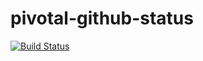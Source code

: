 # pivotal-github-status

[![Build Status](https://travis-ci.org/bionikspoon/pivotal-github-status.svg?branch=master)](https://travis-ci.org/bionikspoon/pivotal-github-status)
